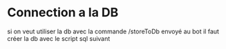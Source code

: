# Connection a la DB

si on veut utiliser la db avec la commande /storeToDb envoyé au bot
il faut créer la db avec le script sql suivant
